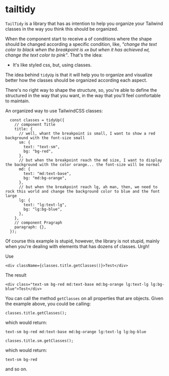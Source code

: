 # tailtidy
`TailTidy` is a library that has as intention to help you organize your Tailwind classes in the way you think this should be organized.

When the component start to receive a of conditions where the shape should be changed according a specific condition, like, *"change the text
color to black when the breakpoint is `xm` but when it has achieved `md`, change the text color to pink"*. That's the idea:
- It's like styled css, but, using classes.

The idea behind `tidyUp` is that it will help you to organize and visualize better how the classes should be organized
according each aspect.

There's no right way to shape the structure, so, you're able to define the structured in the way that you want, in the way that
you'll feel comfortable to maintain.

An organized way to use TailwindCSS classes:
````
  const classes = tidyUp({
    // component Title
    title: {
      // well, whant the breakpoint is small, I want to show a red background with the font-size small
      sm: {
        text: "text-sm",
        bg: "bg-red",
      },
      // but when the breakpoint reach the md size, I want to display the background with the color orange... the font-size will be normal
      md: {
        text: "md:text-base",
        bg: "md:bg-orange",
      },
      // but when the breakpoint reach lg, ah man, then, we need to rock this world and change the background color to blue and the font large
      lg: {
        text: "lg:text-lg",
        bg: "lg:bg-blue",
      },
    },
    // component Pragraph
    paragraph: {},
  });

````
Of course this example is stupid, however, the library is not stupid, mainly when you're dealing with elements that has dozens of classes. Urgh!

Use

````
<div className={classes.title.getClasses()}>Test</div>
````

The result
````
<div class="text-sm bg-red md:text-base md:bg-orange lg:text-lg lg:bg-blue">Test</div>
````

You can call the method `getClasses` on all properties that are objects. Given the example above, you could be calling:

````
classes.title.getClasses();
````
which would return:
````
text-sm bg-red md:text-base md:bg-orange lg:text-lg lg:bg-blue
````

````
classes.title.sm.getClasses();
````
which would return:
````
text-sm bg-red
````
and so on.



